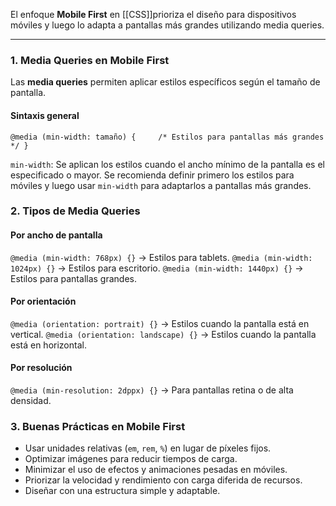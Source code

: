 El enfoque **Mobile First** en [[CSS]]prioriza el diseño para dispositivos móviles y luego lo adapta a pantallas más grandes utilizando media queries.

---
### **1. Media Queries en Mobile First**

Las **media queries** permiten aplicar estilos específicos según el tamaño de pantalla.

#### **Sintaxis general**
`@media (min-width: tamaño) {     /* Estilos para pantallas más grandes */ }`

`min-width`: Se aplican los estilos cuando el ancho mínimo de la pantalla es el especificado o mayor.
Se recomienda definir primero los estilos para móviles y luego usar `min-width` para adaptarlos a pantallas más grandes.

### **2. Tipos de Media Queries**

#### **Por ancho de pantalla**

`@media (min-width: 768px) {}` → Estilos para tablets.
`@media (min-width: 1024px) {}` → Estilos para escritorio.
`@media (min-width: 1440px) {}` → Estilos para pantallas grandes.

#### **Por orientación**

`@media (orientation: portrait) {}` → Estilos cuando la pantalla está en vertical.
`@media (orientation: landscape) {}` → Estilos cuando la pantalla está en horizontal.

#### **Por resolución**

`@media (min-resolution: 2dppx) {}` → Para pantallas retina o de alta densidad.

### **3. Buenas Prácticas en Mobile First**

- Usar unidades relativas (`em`, `rem`, `%`) en lugar de píxeles fijos.
- Optimizar imágenes para reducir tiempos de carga.
- Minimizar el uso de efectos y animaciones pesadas en móviles.
- Priorizar la velocidad y rendimiento con carga diferida de recursos.
- Diseñar con una estructura simple y adaptable.